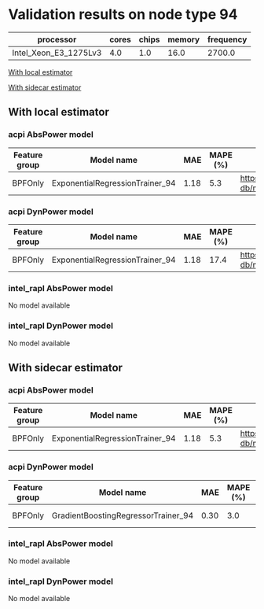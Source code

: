 # Validation results on node type 94

| processor | cores | chips | memory | frequency |
| --- | --- | --- | --- | --- |
| Intel_Xeon_E3_1275Lv3 | 4.0 | 1.0 | 16.0 | 2700.0 |

[With local estimator](#with-local-estimator)

[With sidecar estimator](#with-sidecar-estimator)

## With local estimator

### acpi AbsPower model

| Feature group | Model name | MAE | MAPE (%) | URL |
| --- | --- | --- | --- | --- |
| BPFOnly | ExponentialRegressionTrainer_94 | 1.18 | 5.3 | https://raw.githubusercontent.com/sustainable-computing-io/kepler-model-db/main/models/v0.7/specpower/acpi/AbsPower/BPFOnly/ExponentialRegressionTrainer_94.json |
### acpi DynPower model

| Feature group | Model name | MAE | MAPE (%) | URL |
| --- | --- | --- | --- | --- |
| BPFOnly | ExponentialRegressionTrainer_94 | 1.18 | 17.4 | https://raw.githubusercontent.com/sustainable-computing-io/kepler-model-db/main/models/v0.7/specpower/acpi/DynPower/BPFOnly/ExponentialRegressionTrainer_94.json |
### intel_rapl AbsPower model

No model available

### intel_rapl DynPower model

No model available

## With sidecar estimator

### acpi AbsPower model

| Feature group | Model name | MAE | MAPE (%) | URL |
| --- | --- | --- | --- | --- |
| BPFOnly | ExponentialRegressionTrainer_94 | 1.18 | 5.3 | https://raw.githubusercontent.com/sustainable-computing-io/kepler-model-db/main/models/v0.7/specpower/acpi/AbsPower/BPFOnly/ExponentialRegressionTrainer_94.zip |
### acpi DynPower model

| Feature group | Model name | MAE | MAPE (%) | URL |
| --- | --- | --- | --- | --- |
| BPFOnly | GradientBoostingRegressorTrainer_94 | 0.30 | 3.0 | https://raw.githubusercontent.com/sustainable-computing-io/kepler-model-db/main/models/v0.7/specpower/acpi/DynPower/BPFOnly/GradientBoostingRegressorTrainer_94.zip |
### intel_rapl AbsPower model

No model available

### intel_rapl DynPower model

No model available

